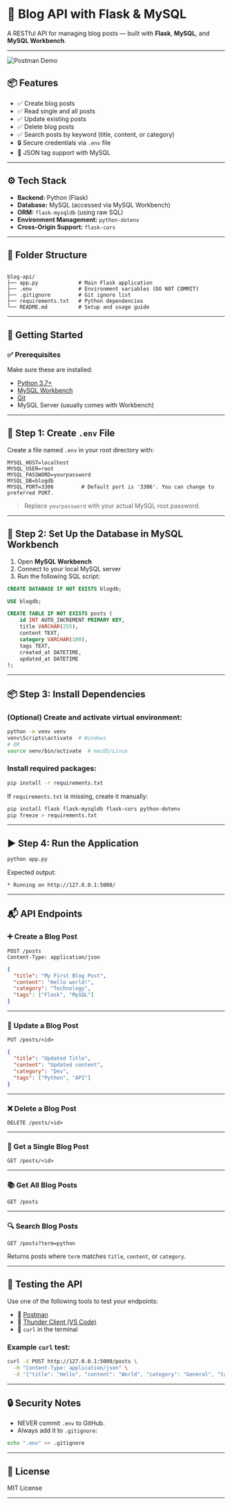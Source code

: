 
# 📝 Blog API with Flask & MySQL

A RESTful API for managing blog posts — built with **Flask**, **MySQL**, and **MySQL Workbench**.

---

![Postman Demo](blog-api.gif)

## 📦 Features

- ✅ Create blog posts
- ✅ Read single and all posts
- ✅ Update existing posts
- ✅ Delete blog posts
- ✅ Search posts by keyword (title, content, or category)
- 🔒 Secure credentials via `.env` file
- 🧠 JSON tag support with MySQL

---

## ⚙️ Tech Stack

- **Backend:** Python (Flask)
- **Database:** MySQL (accessed via MySQL Workbench)
- **ORM:** `flask-mysqldb` (using raw SQL)
- **Environment Management:** `python-dotenv`
- **Cross-Origin Support:** `flask-cors`

---

## 📁 Folder Structure

```

blog-api/  
├── app.py             # Main Flask application  
├── .env               # Environment variables (DO NOT COMMIT)  
├── .gitignore         # Git ignore list  
├── requirements.txt   # Python dependencies  
└── README.md          # Setup and usage guide

````

---

## 🚀 Getting Started

### ✅ Prerequisites

Make sure these are installed:

- [Python 3.7+](https://www.python.org/downloads/)
- [MySQL Workbench](https://dev.mysql.com/downloads/workbench/)
- [Git](https://git-scm.com/)
- MySQL Server (usually comes with Workbench)

---

## 🔐 Step 1: Create `.env` File

Create a file named `.env` in your root directory with:

```env
MYSQL_HOST=localhost
MYSQL_USER=root
MYSQL_PASSWORD=yourpassword
MYSQL_DB=blogdb
MYSQL_PORT=3306         # Default port is '3306'. You can change to preferred PORT.
````

> Replace `yourpassword` with your actual MySQL root password.

---

## 🧱 Step 2: Set Up the Database in MySQL Workbench

1. Open **MySQL Workbench**
2. Connect to your local MySQL server
3. Run the following SQL script:

```sql
CREATE DATABASE IF NOT EXISTS blogdb;

USE blogdb;

CREATE TABLE IF NOT EXISTS posts (
    id INT AUTO_INCREMENT PRIMARY KEY,
    title VARCHAR(255),
    content TEXT,
    category VARCHAR(100),
    tags TEXT,
    created_at DATETIME,
    updated_at DATETIME
);
```

---

## 📦 Step 3: Install Dependencies

### (Optional) Create and activate virtual environment:

```bash
python -m venv venv
venv\Scripts\activate  # Windows
# OR
source venv/bin/activate  # macOS/Linux
```

### Install required packages:

```bash
pip install -r requirements.txt
```

If `requirements.txt` is missing, create it manually:

```bash
pip install flask flask-mysqldb flask-cors python-dotenv
pip freeze > requirements.txt
```

---

## ▶️ Step 4: Run the Application

```bash
python app.py
```

Expected output:

```
* Running on http://127.0.0.1:5000/
```

---

## 📬 API Endpoints

### ➕ Create a Blog Post

```http
POST /posts
Content-Type: application/json
```

```json
{
  "title": "My First Blog Post",
  "content": "Hello world!",
  "category": "Technology",
  "tags": ["Flask", "MySQL"]
}
```

---

### 🔁 Update a Blog Post

```http
PUT /posts/<id>
```

```json
{
  "title": "Updated Title",
  "content": "Updated content",
  "category": "Dev",
  "tags": ["Python", "API"]
}
```

---

### ❌ Delete a Blog Post

```http
DELETE /posts/<id>
```

---

### 📄 Get a Single Blog Post

```http
GET /posts/<id>
```

---

### 📚 Get All Blog Posts

```http
GET /posts
```

---

### 🔍 Search Blog Posts

```http
GET /posts?term=python
```

Returns posts where `term` matches `title`, `content`, or `category`.

---

## 🧪 Testing the API

Use one of the following tools to test your endpoints:

- 🧪 [Postman](https://www.postman.com/)
- 🧪 [Thunder Client (VS Code)](https://www.thunderclient.com/)
- 🧪 `curl` in the terminal

### Example `curl` test:

```bash
curl -X POST http://127.0.0.1:5000/posts \
  -H "Content-Type: application/json" \
  -d '{"title": "Hello", "content": "World", "category": "General", "tags": ["Intro"]}'
```

---

## 🔒 Security Notes

- NEVER commit `.env` to GitHub.
- Always add it to `.gitignore`:

```bash
echo ".env" >> .gitignore
```

---

## 🧾 License

MIT License

---
